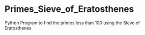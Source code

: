# Primes_Sieve_of_Eratosthenes
 Python Program to find the primes less than 100 using the Sieve of Eratosthenes

